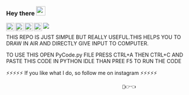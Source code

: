 ### Hey there <img src="https://media.giphy.com/media/hvRJCLFzcasrR4ia7z/giphy.gif" width="25px">
<a href="https://discord.com/channels/@me">
    <img align="left" alt="Himanshu's Discord" width="22px" src="https://raw.githubusercontent.com/peterthehan/peterthehan/master/assets/discord.svg" />
  </a>
  <a href="--------------------">
    <img align="left" alt=" | Twitter" width="22px" src="https://raw.githubusercontent.com/peterthehan/peterthehan/master/assets/twitter.svg" />
  </a>
  <a href="https://www.linkedin.com/in/himanshu-rathore-537885202/">
    <img align="left" alt="Himanshu's LinkedIN" width="22px" src="https://raw.githubusercontent.com/peterthehan/peterthehan/master/assets/linkedin.svg" />
  </a>
  <a href="https://open.spotify.com/user/31zeqffddar3axjbc4koafautcgq?si=y-OSp3gSRcSjPhdb7T5Fgw">
    <img align="left" alt="Himanshu's Spotify" width="22px" src="https://raw.githubusercontent.com/peterthehan/peterthehan/master/assets/spotify.svg" />
  </a>

  ![](https://visitor-badge.glitch.me/badge?page_id=heyhimansh.heyhimansh)

THIS REPO IS JUST SIMPLE BUT REALLY USEFUL.THIS HELPS YOU TO DRAW IN AIR AND DIRECTLY GIVE INPUT TO COMPUTER.

TO USE THIS OPEN PyCode.py FILE PRESS CTRL+A THEN CTRL+C AND PASTE THIS CODE IN PYTHON IDLE THAN PREE F5 TO RUN THE CODE

⚡⚡⚡⚡⚡     If you like what I do, so follow me on instagram     ⚡⚡⚡⚡⚡
                      
                       
                                                🥺👉👈
                                                
